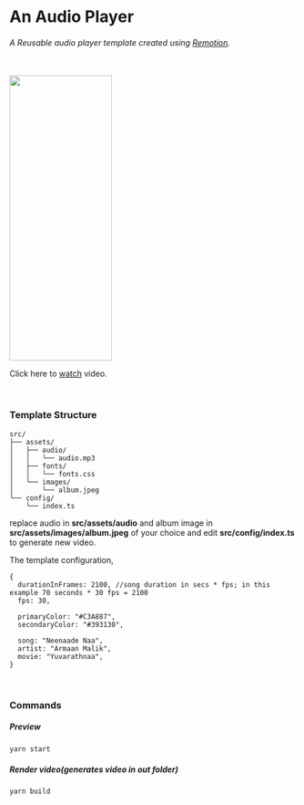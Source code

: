# An Audio Player

###### A Reusable audio player template created using <a href="https://www.remotion.dev/">Remotion</a>.
<br/>
<img width="180" height="500" src="https://raw.githubusercontent.com/varunpbardwaj/remotion-audio-player-template/main/src/assets/images/cover.png">

Click here to <a href="https://bardwaj.me/remotion/neenaadena">watch</a> video.

<br />

### Template Structure

```
src/
├── assets/
│   ├── audio/
│   │   └── audio.mp3
│   ├── fonts/
│   │   └── fonts.css
│   └── images/
│       └── album.jpeg
└── config/
    └── index.ts
```

replace audio in <b>src/assets/audio</b> and album image in <b>src/assets/images/album.jpeg</b> of your choice and edit <b>src/config/index.ts</b> to generate new video.

The template configuration,

```
{
  durationInFrames: 2100, //song duration in secs * fps; in this example 70 seconds * 30 fps = 2100
  fps: 30,

  primaryColor: "#C3A887",
  secondaryColor: "#393130",

  song: "Neenaade Naa",
  artist: "Armaan Malik",
  movie: "Yuvarathnaa",
}
```

<br />

### Commands

##### Preview
```bash
yarn start
```
##### Render video(generates video in out folder)
```bash
yarn build
```

<br />

